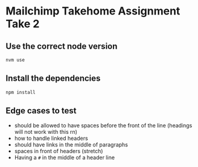 # Mailchimp Takehome Assignment Take 2

## Use the correct node version

```
nvm use
```

## Install the dependencies

```
npm install
```

## Edge cases to test

- should be allowed to have spaces before the front of the line (headings will not work with this rn)
- how to handle linked headers
- should have links in the middle of paragraphs
- spaces in front of headers (stretch)
- Having a `#` in the middle of a header line
